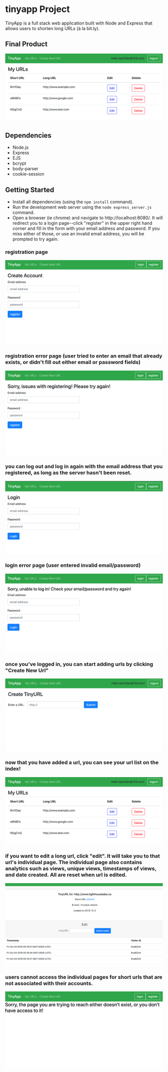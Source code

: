 # tinyapp Project

TinyApp is a full stack web application built with Node and Express that allows users to shorten long URLs (à la bit.ly).

## Final Product
!["screenshot of urls index page"](https://github.com/emi-hi/tinyapp/blob/master/docs/urlsIndex.png)

## Dependencies

- Node.js
- Express
- EJS
- bcrypt
- body-parser
- cookie-session

## Getting Started

- Install all dependencies (using the `npm install` command).
- Run the development web server using the `node express_server.js` command.
- Open a browser (ie chrome) and navigate to http://localhost:8080/. It will redirect you to a login page--click "register" in the upper right hand corner and fill in the form with your email address and password. If you miss either of those, or use an invalid email address, you will be prompted to try again.

### registration page
!["screenshot of registration page"](https://github.com/emi-hi/tinyapp/blob/master/docs/register.png)

### registration error page (user tried to enter an email that already exists, or didn't fill out either email or password fields)
!["screenshot of registration error page"](https://github.com/emi-hi/tinyapp/blob/master/docs/registerError.png)

### you can log out and log in again with the email address that you registered, as long as the server hasn't been reset. 
!["screenshot of login page"](https://github.com/emi-hi/tinyapp/blob/master/docs/login.png)

### login error page (user entered invalid email/password)
!["screenshot of login error page"](https://github.com/emi-hi/tinyapp/blob/master/docs/loginError.png)

### once you've logged in, you can start adding urls by clicking "Create New Url"
!["screenshot of create new short url page"](https://github.com/emi-hi/tinyapp/blob/master/docs/urlsCreate.png)

### now that you have added a url, you can see your url list on the index!
!["screenshot of urls index page"](https://github.com/emi-hi/tinyapp/blob/master/docs/urlsIndex.png)

### if you want to edit a long url, click "edit". It will take you to that url's individual page. The individual page also contains analytics such as views, unique views, timestamps of views, and date created. All are reset when url is edited.
!["screenshot of url edit page"](https://github.com/emi-hi/tinyapp/blob/master/docs/urlsEdit.png)

### users cannot access the individual pages for short urls that are not associated with their accounts. 
!["screenshot of wrong url/no access to url error page"](https://github.com/emi-hi/tinyapp/blob/master/docs/urlsError.png)
